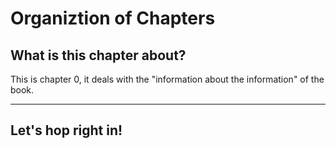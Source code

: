 # Organiztion of Chapters
## What is this chapter about?
This is chapter 0, it deals with the "information about the information" of the book.

------
Let's hop right in!
----

